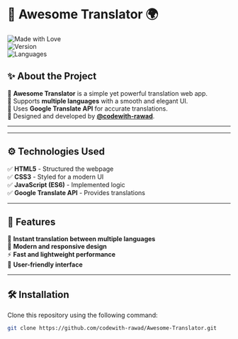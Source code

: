 # 🚀 Awesome Translator 🌍  
![Made with Love](https://img.shields.io/badge/Made%20with-Love-red)  
![Version](https://img.shields.io/badge/Version-1.0-blue)  
![Languages](https://img.shields.io/badge/Languages-HTML%20%7C%20CSS%20%7C%20JavaScript-green)  

## ✨ About the Project  
🔹 **Awesome Translator** is a simple yet powerful translation web app.  
🔹 Supports **multiple languages** with a smooth and elegant UI.  
🔹 Uses **Google Translate API** for accurate translations.  
🔹 Designed and developed by **[@codewith-rawad](https://github.com/codewith-rawad)**.  

---



---

## ⚙️ Technologies Used  
✅ **HTML5** - Structured the webpage  
✅ **CSS3** - Styled for a modern UI  
✅ **JavaScript (ES6)** - Implemented logic  
✅ **Google Translate API** - Provides translations  

---

## 📌 Features  
🚀 **Instant translation between multiple languages**  
🎨 **Modern and responsive design**  
⚡ **Fast and lightweight performance**  
🎯 **User-friendly interface**  

---

## 🛠️ Installation  
Clone this repository using the following command:  
```bash
git clone https://github.com/codewith-rawad/Awesome-Translator.git
